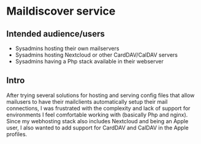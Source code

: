 # Maildiscover service

## Intended audience/users
* Sysadmins hosting their own mailservers
* Sysadmins hosting Nextcloud or other CardDAV/CalDAV servers
* Sysadmins having a Php stack available in their webserver

## Intro
After trying several solutions for hosting and serving config files that allow mailusers to have their mailclients automatically setup their mail connections, I was frustrated with the complexity and lack of support for environments I feel comfortable working with (basically Php and nginx). Since my webhosting stack also includes Nextcloud and being an Apple user, I also wanted to add support for CardDAV and CalDAV in the Apple profiles. 
